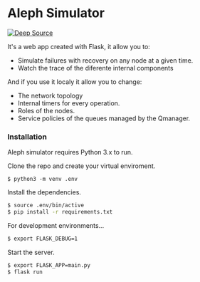 # Aleph Simulator


[![Deep Source](https://static.deepsource.io/deepsource-badge-light.svg)](https://deepsource.io/gh/BigData95/Aleph_flask/)



It's a web app created with Flask, it allow you to:
  - Simulate failures with recovery on any node at a given time.
  - Watch the trace of the diferente internal components
  
And if you use it localy it allow you to change:
  - The network topology
  - Internal timers for every operation. 
  - Roles of the nodes. 
  - Service policies of the queues managed by the Qmanager.


### Installation

Aleph simulator requires Python 3.x to run. 

Clone the repo and create your virtual enviroment.
```
$ python3 -m venv .env 
```
Install the dependencies.
```sh
$ source .env/bin/active
$ pip install -r requirements.txt
```
For development environments...
```sh
$ export FLASK_DEBUG=1
```
Start the server.
```sh
$ export FLASK_APP=main.py
$ flask run
```
